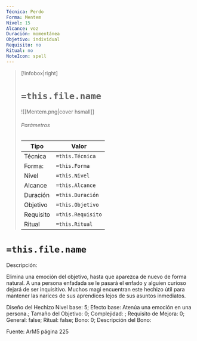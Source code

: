 ```yaml
---
Técnica: Perdo
Forma: Mentem
Nivel: 15
Alcance: voz 
Duración: momentánea  
Objetivo: individual
Requisito: no
Ritual: no
NoteIcon: spell
---
```


> [!infobox|right]
> # `=this.file.name`
> ![[Mentem.png|cover hsmall]]
> ###### Parámetros
> Tipo |  Valor |
> ---|---|
> Técnica  | `=this.Técnica`  |
> Forma: | `=this.Forma`  |
> Nivel | `=this.Nivel`  |
> Alcance | `=this.Alcance` |
> Duración | `=this.Duración` |
> Objetivo | `=this.Objetivo` |
> Requisito | `=this.Requisito` |
> Ritual | `=this.Ritual` |

# `=this.file.name`
Descripción: <p>Elimina una emoción del objetivo, hasta que aparezca de nuevo de forma natural. A una persona enfadada se le pasará el enfado y alguien curioso dejará de ser inquisitivo. Muchos magi encuentran este hechizo útil para mantener las narices de sus aprendices lejos de sus asuntos inmediatos.</p>

Diseño del Hechizo
Nivel base: 5; Efecto base: Atenúa una emoción en una persona.;  Tamaño del Objetivo: 0; Complejidad: ; Requisito de Mejora: 0; General: false; Ritual: false; Bono: 0; Descripción del Bono: 

Fuente: ArM5 página 225